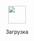 <div align="center">
	<br>
	<br>
	<br>
	<img src="https://enterprise.github.com/assets/spinners/octocat-spinner-128-26a44333917854c6794d55eac947b1277fced54f1f60c5df5d93431db8753bc5.gif" width="48" height="48">
	<p>Загрузка</p>
	<br>
	<br>
	<br>
</div>
